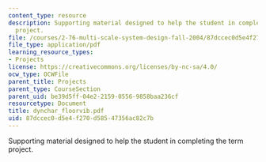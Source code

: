 ```yaml
---
content_type: resource
description: Supporting material designed to help the student in completing the term
  project.
file: /courses/2-76-multi-scale-system-design-fall-2004/87dccec0d5e4f270d58547356ac82c7b_dynchar_floorvib.pdf
file_type: application/pdf
learning_resource_types:
- Projects
license: https://creativecommons.org/licenses/by-nc-sa/4.0/
ocw_type: OCWFile
parent_title: Projects
parent_type: CourseSection
parent_uid: be39d5ff-04e2-2159-0556-9858baa236cf
resourcetype: Document
title: dynchar_floorvib.pdf
uid: 87dccec0-d5e4-f270-d585-47356ac82c7b
---
```

Supporting material designed to help the student in completing the term project.